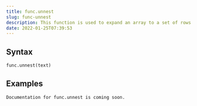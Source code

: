 ```yaml
---
title: func.unnest
slug: func-unnest
description: This function is used to expand an array to a set of rows
date: 2022-01-25T07:39:53
---
```



## Syntax



```python
func.unnest(text)
```


## Examples



```
Documentation for func.unnest is coming soon.
```
